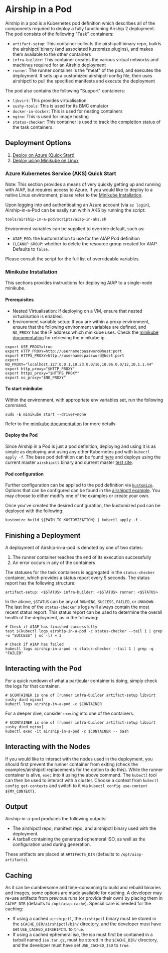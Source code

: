# Airship in a Pod

Airship in a pod is a Kubernetes pod definition which describes all of the
components required to deploy a fully functioning Airship 2 deployment. The pod
consists of the following "Task" containers:

* `artifact-setup`: This container collects the airshipctl binary repo, builds
  the airshipctl binary (and associated kustomize plugins), and makes them
  available to the other containers
* `infra-builder`: This container creates the various virtual networks and
  machines required for an Airship deployment
* `runner`: The runner container is the "meat" of the pod, and executes the
  deployment. It sets up a customized airshipctl config file, then uses
  airshipctl to pull the specified manifests and execute the deployment

The pod also contains the following "Support" containers:

* `libvirt`: This provides virtualisation
* `sushy-tools`: This is used for its BMC emulator
* `docker-in-docker`: This is used for nesting containers
* `nginx`: This is used for image hosting
* `status-checker`: This container is used to track the completion status of
  the task containers.

## Deployment Options

1. [Deploy on Azure (Quick Start)](#azure-kubernetes-service-aks-quick-start)
2. [Deploy using Minikube on Linux](#minikube-installation)

### Azure Kubernetes Service (AKS) Quick Start

Note: This section provides a means of very quickly getting up and running with
AIAP, but requires access to Azure. If you would like to deploy to a native
Linux environment, please refer to the [Minikube Installation](#minikube-installation).

Upon logging into and authenticating an Azure account (via `az login`),
Airship-in-a-Pod can be easily run within AKS by running the script:

```
tools/airship-in-a-pod/scripts/aiap-in-aks.sh
```

Environment variables can be supplied to override default, such as:

* `AIAP_POD`: the kustomization to use for the AIAP Pod definition
* `CLEANUP_GROUP`: whether to delete the resource group created for
   AIAP.  Defaults to `false`.

Please consult the script for the full list of overrideable variables.

### Minikube Installation

This sections provides instructions for deploying AIAP to a single-node minikube.

#### Prerequisites

* Nested Virtualisation: If deploying on a VM, ensure that nested virtualisation is enabled.
* Environment variable setup: If you are within a proxy environment, ensure that the following environment
variables are defined, and `NO_PROXY` has the IP address which minikube uses.
Check the [minikube documentation](https://minikube.sigs.k8s.io/docs/commands/ip/)
for retrieving the minikube ip.

```
export USE_PROXY=true
export HTTP_PROXY=http://username:password@host:port
export HTTPS_PROXY=http://username:password@host:port
export NO_PROXY="localhost,127.0.0.1,10.23.0.0/16,10.96.0.0/12,10.1.1.44"
export http_proxy="$HTTP_PROXY"
export https_proxy="$HTTPS_PROXY"
export no_proxy="$NO_PROXY"
```

#### To start minikube

Within the environment, with appropriate env variables set, run the following command.

```
sudo -E minikube start --driver=none
```

Refer to the [minikube documentation](https://minikube.sigs.k8s.io/docs/start/) for more details.

#### Deploy the Pod

Since Airship in a Pod is just a pod definition, deploying and using it is as
simple as deploying and using any other Kubernetes pod with `kubectl apply -f`.
The base pod definition can be found
[here](https://github.com/airshipit/airshipctl/tree/master/tools/airship-in-a-pod/examples/base)
and deploys using the current master `airshipctl` binary and current master
[test site](https://github.com/airshipit/airshipctl/tree/master/manifests/site/test-site).

#### Pod configuration

Further configuration can be applied to the pod definition via
[`kustomize`](https://kustomize.io/). Options that can be configured can be
found in the [airshipctl example](https://github.com/airshipit/airshipctl/blob/master/tools/airship-in-a-pod/examples/airshipctl/replacements.yaml).
You may choose to either modify one of the examples or create your own.

Once you've created the desired configuration, the kustomized pod can be deployed with the following:

```
kustomize build ${PATH_TO_KUSTOMIZATION} | kubectl apply -f -
```

## Finishing a Deployment

A deployment of Airship-in-a-pod is denoted by one of two states:

1. The runner container reaches the end of its execution successfully
2. An error occurs in any of the containers

The statuses for the task containers is aggregated in the `status-checker`
container, which provides a status report every 5 seconds. The status report
has the following structure:

```
artifact-setup: <$STATUS> infra-builder: <$STATUS> runner: <$STATUS>
```

In the above, `$STATUS` can be any of `RUNNING`, `SUCCESS`, `FAILED`, or
`UNKNOWN`. The last line of the `status-checker`'s logs will always contain the
most recent status report. This status report can be used to determine the
overall health of the deployment, as in the following:

```
# Check if AIAP has finished successfully
test $(kubectl logs airship-in-a-pod -c status-checker --tail 1 | grep -o "SUCCESS" | wc -l) = 3

# Check if AIAP has failed
kubectl logs airship-in-a-pod -c status-checker --tail 1 | grep -q "FAILED"
```

## Interacting with the Pod

For a quick rundown of what a particular container is doing, simply check the logs for that container.

```
# $CONTAINER is one of [runner infra-builder artifact-setup libvirt sushy dind nginx]
kubectl logs airship-in-a-pod -c $CONTAINER
```

For a deeper dive, consider `exec`ing into one of the containers.

```
# $CONTAINER is one of [runner infra-builder artifact-setup libvirt sushy dind nginx]
kubectl exec -it airship-in-a-pod -c $CONTAINER -- bash
```

## Interacting with the Nodes

If you would like to interact with the nodes used in the deployment, you should
first prevent the runner container from exiting (check the examples/airshipctl
replacements for the option to do this). While the runner container is alive,
`exec` into it using the above command. The `kubectl` tool can then be used to
interact with a cluster. Choose a context from `kubectl config get-contexts`
and switch to it via `kubectl config use-context ${MY_CONTEXT}`.

## Output

Airship-in-a-pod produces the following outputs:

* The airshipctl repo, manifest repo, and airshipctl binary used with the deployment.
* A tarball containing the generated ephemeral ISO, as well as the
  configuration used during generation.

These artifacts are placed at `ARTIFACTS_DIR` (defaults to `/opt/aiap-artifacts`).

## Caching

As it can be cumbersome and time-consuming to build and rebuild binaries and
images, some options are made available for caching. A developer may re-use
artifacts from previous runs (or provide their own) by placing them in
`CACHE_DIR` (defaults to `/opt/aiap-cache`). Special care is needed for the
caching:

* If using a cached `airshipctl`, the `airshipctl` binary must be stored in the
  `$CACHE_DIR/airshipctl/bin/` directory, and the developer must have set
  `USE_CACHED_AIRSHIPCTL` to `true`.
* If using a cached ephemeral iso, the iso must first be contained in a tarball named `iso.tar.gz`, must be stored in the
  `$CACHE_DIR/` directory, and the developer must have set
  `USE_CACHED_ISO` to `true`.
